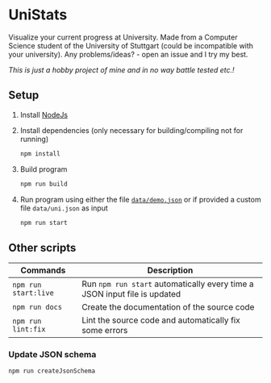 # UniStats

Visualize your current progress at University.
Made from a Computer Science student of the University of Stuttgart (could be incompatible with your university).
Any problems/ideas? - open an issue and I try my best.

*This is just a hobby project of mine and in no way battle tested etc.!*

## Setup

1. Install [NodeJs](https://nodejs.org/en/download/current/)

2. Install dependencies (only necessary for building/compiling not for running)

   ```sh
   npm install
   ```

3. Build program

   ```sh
   npm run build
   ```

4. Run program using either the file [`data/demo.json`](data/demo.json) or if provided a custom file `data/uni.json` as input

   ```sh
   npm run start
   ```

## Other scripts

| Commands | Description |
| ---------------- | ---------------- |
| `npm run start:live` | Run `npm run start` automatically every time a JSON input file is updated |
| `npm run docs` | Create the documentation of the source code |
| `npm run lint:fix` | Lint the source code and automatically fix some errors |

### Update JSON schema

```sh
npm run createJsonSchema
```
